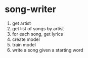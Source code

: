 # song-writer

1. get artist
2. get list of songs by artist
3. for each song, get lyrics
4. create model
5. train model
6. write a song given a starting word
